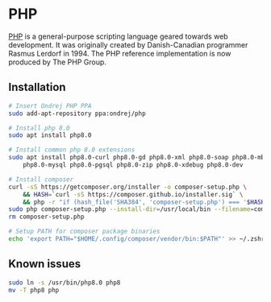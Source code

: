 # PHP

[PHP](https://php.net) is a general-purpose scripting language geared towards web development. It was originally created
by Danish-Canadian programmer Rasmus Lerdorf in 1994. The PHP reference implementation is now produced by The PHP Group.

## Installation

```sh
# Insert Ondrej PHP PPA
sudo add-apt-repository ppa:ondrej/php

# Install php 8.0
sudo apt install php8.0

# Install common php 8.0 extensions
sudo apt install php8.0-curl php8.0-gd php8.0-xml php8.0-soap php8.0-mbstring \
    php8.0-mysql php8.0-pgsql php8.0-zip php8.0-xdebug php8.0-dev

# Install composer
curl -sS https://getcomposer.org/installer -o composer-setup.php \
    && HASH=`curl -sS https://composer.github.io/installer.sig` \
    && php -r "if (hash_file('SHA384', 'composer-setup.php') === '$HASH') { echo 'Installer verified'; } else { echo 'Installer corrupt'; unlink('composer-setup.php'); } echo PHP_EOL;"
sudo php composer-setup.php --install-dir=/usr/local/bin --filename=composer
rm composer-setup.php

# Setup PATH for composer package binaries
echo 'export PATH="$HOME/.config/composer/vendor/bin:$PATH"' >> ~/.zshrc
```

## Known issues

```sh
sudo ln -s /usr/bin/php8.0 php8
mv -T php8 php
```
